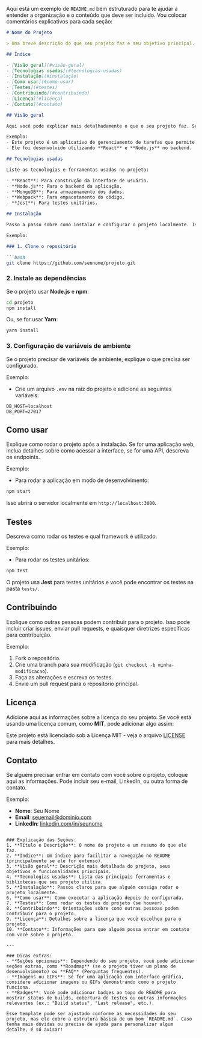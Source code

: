 Aqui está um exemplo de `README.md` bem estruturado para te ajudar a entender a organização e o conteúdo que deve ser incluído. Vou colocar comentários explicativos para cada seção:

````markdown
# Nome do Projeto

> Uma breve descrição do que seu projeto faz e seu objetivo principal.

## Índice

- [Visão geral](#visão-geral)
- [Tecnologias usadas](#tecnologias-usadas)
- [Instalação](#instalação)
- [Como usar](#como-usar)
- [Testes](#testes)
- [Contribuindo](#contribuindo)
- [Licença](#licença)
- [Contato](#contato)

## Visão geral

Aqui você pode explicar mais detalhadamente o que o seu projeto faz. Se o projeto for um site, uma API, ou uma biblioteca, descreva suas funcionalidades principais e o problema que ele resolve.

Exemplo:
- Este projeto é um aplicativo de gerenciamento de tarefas que permite aos usuários adicionar, editar e excluir tarefas.
- Ele foi desenvolvido utilizando **React** e **Node.js** no backend.

## Tecnologias usadas

Liste as tecnologias e ferramentas usadas no projeto:

- **React**: Para construção da interface de usuário.
- **Node.js**: Para o backend da aplicação.
- **MongoDB**: Para armazenamento dos dados.
- **Webpack**: Para empacotamento do código.
- **Jest**: Para testes unitários.

## Instalação

Passo a passo sobre como instalar e configurar o projeto localmente. Isso deve ser claro e direto para que qualquer pessoa consiga rodar o projeto na sua máquina sem dificuldades.

Exemplo:

### 1. Clone o repositório

```bash
git clone https://github.com/seunome/projeto.git
````

### 2. Instale as dependências

Se o projeto usar **Node.js** e **npm**:

```bash
cd projeto
npm install
```

Ou, se for usar **Yarn**:

```bash
yarn install
```

### 3. Configuração de variáveis de ambiente

Se o projeto precisar de variáveis de ambiente, explique o que precisa ser configurado.

Exemplo:

- Crie um arquivo `.env` na raiz do projeto e adicione as seguintes variáveis:

```plaintext
DB_HOST=localhost
DB_PORT=27017
```

## Como usar

Explique como rodar o projeto após a instalação. Se for uma aplicação web, inclua detalhes sobre como acessar a interface, se for uma API, descreva os endpoints.

Exemplo:

- Para rodar a aplicação em modo de desenvolvimento:

```bash
npm start
```

Isso abrirá o servidor localmente em `http://localhost:3000`.

## Testes

Descreva como rodar os testes e qual framework é utilizado.

Exemplo:

- Para rodar os testes unitários:

```bash
npm test
```

O projeto usa **Jest** para testes unitários e você pode encontrar os testes na pasta `tests/`.

## Contribuindo

Explique como outras pessoas podem contribuir para o projeto. Isso pode incluir criar issues, enviar pull requests, e quaisquer diretrizes específicas para contribuição.

Exemplo:

1. Fork o repositório.
2. Crie uma branch para sua modificação (`git checkout -b minha-modificacao`).
3. Faça as alterações e escreva os testes.
4. Envie um pull request para o repositório principal.

## Licença

Adicione aqui as informações sobre a licença do seu projeto. Se você está usando uma licença comum, como **MIT**, pode adicionar algo assim:

Este projeto está licenciado sob a Licença MIT - veja o arquivo [LICENSE](https://chatgpt.com/LICENSE) para mais detalhes.

## Contato

Se alguém precisar entrar em contato com você sobre o projeto, coloque aqui as informações. Pode incluir seu e-mail, LinkedIn, ou outra forma de contato.

Exemplo:

- **Nome**: Seu Nome
- **Email**: [seuemail@dominio.com](mailto:seuemail@dominio.com)
- **LinkedIn**: [linkedin.com/in/seunome](https://www.linkedin.com/in/seunome)

```

### Explicação das Seções:
1. **Título e Descrição**: O nome do projeto e um resumo do que ele faz.
2. **Índice**: Um índice para facilitar a navegação no README (principalmente se ele for extenso).
3. **Visão geral**: Descrição mais detalhada do projeto, seus objetivos e funcionalidades principais.
4. **Tecnologias usadas**: Lista das principais ferramentas e bibliotecas que seu projeto utiliza.
5. **Instalação**: Passos claros para que alguém consiga rodar o projeto localmente.
6. **Como usar**: Como executar a aplicação depois de configurada.
7. **Testes**: Como rodar os testes do projeto (se houver).
8. **Contribuindo**: Orientações sobre como outras pessoas podem contribuir para o projeto.
9. **Licença**: Detalhes sobre a licença que você escolheu para o projeto.
10. **Contato**: Informações para que alguém possa entrar em contato com você sobre o projeto.

---

### Dicas extras:
- **Seções opcionais**: Dependendo do seu projeto, você pode adicionar seções extras, como **Roadmap** (se o projeto tiver um plano de desenvolvimento) ou **FAQ** (Perguntas frequentes).
- **Imagens ou GIFs**: Se for uma aplicação com interface gráfica, considere adicionar imagens ou GIFs demonstrando como o projeto funciona.
- **Badges**: Você pode adicionar badges ao topo do README para mostrar status de builds, cobertura de testes ou outras informações relevantes (ex.: "Build status", "Last release", etc.).

Esse template pode ser ajustado conforme as necessidades do seu projeto, mas ele cobre a estrutura básica de um bom `README.md`. Caso tenha mais dúvidas ou precise de ajuda para personalizar algum detalhe, é só avisar!
```